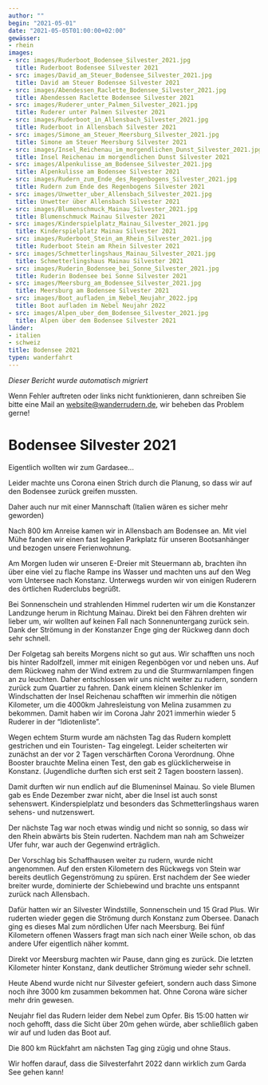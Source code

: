 ```yaml
---
author: ""
begin: "2021-05-01"
date: "2021-05-05T01:00:00+02:00"
gewässer:
- rhein
images:
- src: images/Ruderboot_Bodensee_Silvester_2021.jpg
  title: Ruderboot Bodensee Silvester 2021
- src: images/David_am_Steuer_Bodensee_Silvester_2021.jpg
  title: David am Steuer Bodensee Silvester 2021
- src: images/Abendessen_Raclette_Bodensee_Silvester_2021.jpg
  title: Abendessen Raclette Bodensee Silvester 2021
- src: images/Ruderer_unter_Palmen_Silvester_2021.jpg
  title: Ruderer unter Palmen Silvester 2021
- src: images/Ruderboot_in_Allensbach_Silvester_2021.jpg
  title: Ruderboot in Allensbach Silvester 2021
- src: images/Simone_am_Steuer_Meersburg_Silvester_2021.jpg
  title: Simone am Steuer Meersburg Silvester 2021
- src: images/Insel_Reichenau_im_morgendlichen_Dunst_Silvester_2021.jpg
  title: Insel Reichenau im morgendlichen Dunst Silvester 2021
- src: images/Alpenkulisse_am_Bodensee_Silvester_2021.jpg
  title: Alpenkulisse am Bodensee Silvester 2021
- src: images/Rudern_zum_Ende_des_Regenbogens_Silvester_2021.jpg
  title: Rudern zum Ende des Regenbogens Silvester 2021
- src: images/Unwetter_uber_Allensbach_Silvester_2021.jpg
  title: Unwetter über Allensbach Silvester 2021
- src: images/Blumenschmuck_Mainau_Silvester_2021.jpg
  title: Blumenschmuck Mainau Silvester 2021
- src: images/Kinderspielplatz_Mainau_Silvester_2021.jpg
  title: Kinderspielplatz Mainau Silvester 2021
- src: images/Ruderboot_Stein_am_Rhein_Silvester_2021.jpg
  title: Ruderboot Stein am Rhein Silvester 2021
- src: images/Schmetterlingshaus_Mainau_Silvester_2021.jpg
  title: Schmetterlingshaus Mainau Silvester 2021
- src: images/Ruderin_Bodensee_bei_Sonne_Silvester_2021.jpg
  title: Ruderin Bodensee bei Sonne Silvester 2021
- src: images/Meersburg_am_Bodensee_Silvester_2021.jpg
  title: Meersburg am Bodensee Silvester 2021
- src: images/Boot_aufladen_im_Nebel_Neujahr_2022.jpg
  title: Boot aufladen im Nebel Neujahr 2022
- src: images/Alpen_uber_dem_Bodensee_Silvester_2021.jpg
  title: Alpen über dem Bodensee Silvester 2021
länder:
- italien
- schweiz
title: Bodensee 2021
typen: wanderfahrt
---
```



*Dieser Bericht wurde automatisch migriert*

Wenn Fehler auftreten oder links nicht funktionieren, dann schreiben Sie bitte eine Mail an website@wanderrudern.de, wir beheben das Problem gerne!



# Bodensee Silvester 2021


Eigentlich wollten wir zum Gardasee...

Leider machte uns Corona einen Strich durch die Planung, so dass wir auf den Bodensee zurück greifen mussten.

Daher auch nur mit einer Mannschaft (Italien wären es sicher mehr geworden)

Nach 800 km Anreise kamen wir in Allensbach am Bodensee an. Mit viel Mühe fanden wir einen fast legalen Parkplatz für unseren Bootsanhänger und bezogen unsere Ferienwohnung.

Am Morgen luden wir unseren E-Dreier mit Steuermann ab, brachten ihn über eine viel zu flache Rampe ins Wasser und machten uns auf den Weg vom Untersee nach Konstanz. Unterwegs wurden wir von einigen Ruderern des örtlichen Ruderclubs begrüßt.

Bei Sonnenschein und strahlenden Himmel ruderten wir um die Konstanzer Landzunge herum in Richtung Mainau. Direkt bei den Fähren drehten wir lieber um, wir wollten auf keinen Fall nach Sonnenuntergang zurück sein. Dank der Strömung in der Konstanzer Enge ging der Rückweg dann doch sehr schnell.

Der Folgetag sah bereits Morgens nicht so gut aus. Wir schafften uns noch bis hinter Radolfzell, immer mit einigen Regenbögen vor und neben uns. Auf dem Rückweg nahm der Wind extrem zu und die Sturmwarnlampen fingen an zu leuchten. Daher entschlossen wir uns nicht weiter zu rudern, sondern zurück zum Quartier zu fahren. Dank einem kleinen Schlenker im Windschatten der Insel Reichenau schafften wir immerhin die nötigen Kilometer, um die 4000km Jahresleistung von Melina zusammen zu bekommen. Damit haben wir im Corona Jahr 2021 immerhin wieder 5 Ruderer in der “Idiotenliste”.

Wegen echtem Sturm wurde am nächsten Tag das Rudern komplett gestrichen und ein Touristen- Tag eingelegt. Leider scheiterten wir zunächst an der vor 2 Tagen verschärften Corona Verordnung. Ohne Booster brauchte Melina einen Test, den gab es glücklicherweise in Konstanz. (Jugendliche durften sich erst seit 2 Tagen boostern lassen).

Damit durften wir nun endlich auf die Blumeninsel Mainau. So viele Blumen gab es Ende Dezember zwar nicht, aber die Insel ist auch sonst sehenswert. Kinderspielplatz und besonders das Schmetterlingshaus waren sehens- und nutzenswert.

Der nächste Tag war noch etwas windig und nicht so sonnig, so dass wir den Rhein abwärts bis Stein ruderten. Nachdem man nah am Schweizer Ufer fuhr, war auch der Gegenwind erträglich.

Der Vorschlag bis Schaffhausen weiter zu rudern, wurde nicht angenommen. Auf den ersten Kilometern des Rückwegs von Stein war bereits deutlich Gegenströmung zu spüren. Erst nachdem der See wieder breiter wurde, dominierte der Schiebewind und brachte uns entspannt zurück nach Allensbach.

Dafür hatten wir an Silvester Windstille, Sonnenschein und 15 Grad Plus. Wir ruderten wieder gegen die Strömung durch Konstanz zum Obersee. Danach ging es dieses Mal zum nördlichen Ufer nach Meersburg. Bei fünf Kilometern offenen Wassers fragt man sich nach einer Weile schon, ob das andere Ufer eigentlich näher kommt.

Direkt vor Meersburg machten wir Pause, dann ging es zurück. Die letzten Kilometer hinter Konstanz, dank deutlicher Strömung wieder sehr schnell.

Heute Abend wurde nicht nur Silvester gefeiert, sondern auch dass Simone noch ihre 3000 km zusammen bekommen hat. Ohne Corona wäre sicher mehr drin gewesen.

Neujahr fiel das Rudern leider dem Nebel zum Opfer. Bis 15:00 hatten wir noch gehofft, dass die Sicht über 20m gehen würde, aber schließlich gaben wir auf und luden das Boot auf.

Die 800 km Rückfahrt am nächsten Tag ging zügig und ohne Staus.

Wir hoffen darauf, dass die Silvesterfahrt 2022 dann wirklich zum Garda See gehen kann!
